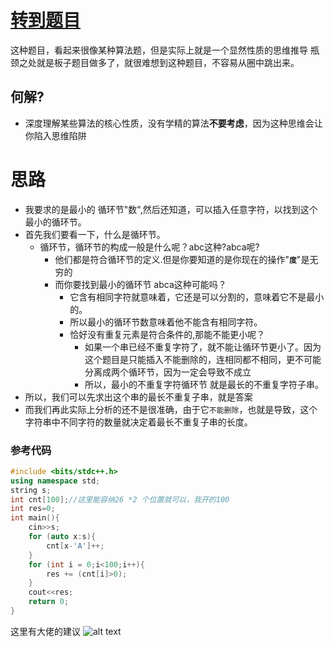 # [转到题目](https://ac.nowcoder.com/acm/contest/97443/C)

这种题目，看起来很像某种算法题，但是实际上就是一个显然性质的思维推导
瓶颈之处就是板子题目做多了，就很难想到这种题目，不容易从圈中跳出来。
## **何解?**
- 深度理解某些算法的核心性质，没有学精的算法**不要考虑**，因为这种思维会让你陷入思维陷阱
# 思路 
- 我要求的是最小的 循环节"数",然后还知道，可以插入任意字符，以找到这个最小的循环节。
- 首先我们要看一下，什么是循环节。
  - 循环节，循环节的构成一般是什么呢？abc这种?abca呢?
    - 他们都是符合循环节的定义.但是你要知道的是你现在的操作"**`度`**"是无穷的
    - 而你要找到最小的循环节 abca这种可能吗？
      - 它含有相同字符就意味着，它还是可以分割的，意味着它不是最小的。
      - 所以最小的循环节数意味着他不能含有相同字符。
      - 恰好没有重复元素是符合条件的,那能不能更小呢？
        - 如果一个串已经不重复字符了，就不能让循环节更小了。因为这个题目是只能插入不能删除的，连相同都不相同，更不可能分离成两个循环节，因为一定会导致不成立
        - 所以，最小的不重复字符循环节 就是最长的不重复字符子串。
- 所以，我们可以先求出这个串的最长不重复子串，就是答案
- 而我们再此实际上分析的还不是很准确，由于它`不能删除`，也就是导致，这个字符串中不同字符的数量就决定着最长不重复子串的长度。
  
### 参考代码
```cpp
#include <bits/stdc++.h>
using namespace std;
string s;
int cnt[100];//这里能容纳26 *2 个位置就可以，我开的100
int res=0;
int main(){
    cin>>s;
    for (auto x:s){
        cnt[x-'A']++;
    }
    for (int i = 0;i<100;i++){
        res += (cnt[i]>0);
    }
    cout<<res;
    return 0;
}
````
这里有大佬的建议
![alt text](image.png)